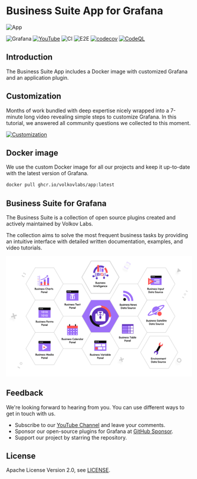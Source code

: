 # Business Suite App for Grafana

![App](https://raw.githubusercontent.com/volkovlabs/business-suite/main/img/app.png)

![Grafana](https://img.shields.io/badge/Grafana-11.1-orange)
[![YouTube](https://img.shields.io/badge/YouTube-Channel-red)](https://youtube.com/@volkovlabs)
![CI](https://github.com/volkovlabs/business-suite/workflows/CI/badge.svg)
![E2E](https://github.com/volkovlabs/business-suite/workflows/E2E/badge.svg)
[![codecov](https://codecov.io/gh/VolkovLabs/business-suite/branch/main/graph/badge.svg)](https://codecov.io/gh/VolkovLabs/business-suite)
[![CodeQL](https://github.com/VolkovLabs/business-suite/actions/workflows/codeql-analysis.yml/badge.svg)](https://github.com/VolkovLabs/business-suite/actions/workflows/codeql-analysis.yml)

## Introduction

The Business Suite App includes a Docker image with customized Grafana and an application plugin.

## Customization

Months of work bundled with deep expertise nicely wrapped into a 7-minute long video revealing simple steps to customize Grafana. In this tutorial, we answered all community questions we collected to this moment.

[![Customization](https://raw.githubusercontent.com/volkovlabs/volkovlabs-app/main/img/grafana-11.png)](https://youtu.be/8ArQ0vlWA88)

## Docker image

We use the custom Docker image for all our projects and keep it up-to-date with the latest version of Grafana.

```sh
docker pull ghcr.io/volkovlabs/app:latest
```

## Business Suite for Grafana

The Business Suite is a collection of open source plugins created and actively maintained by Volkov Labs.

The collection aims to solve the most frequent business tasks by providing an intuitive interface with detailed written documentation, examples, and video tutorials.

[![Business Suite for Grafana](https://raw.githubusercontent.com/VolkovLabs/.github/main/business.png)](https://volkovlabs.io/plugins/)

## Feedback

We're looking forward to hearing from you. You can use different ways to get in touch with us.

- Subscribe to our [YouTube Channel](https://www.youtube.com/@volkovlabs) and leave your comments.
- Sponsor our open-source plugins for Grafana at [GitHub Sponsor](https://github.com/sponsors/VolkovLabs).
- Support our project by starring the repository.

## License

Apache License Version 2.0, see [LICENSE](https://github.com/volkovlabs/volkovlabs-app/blob/main/LICENSE).

